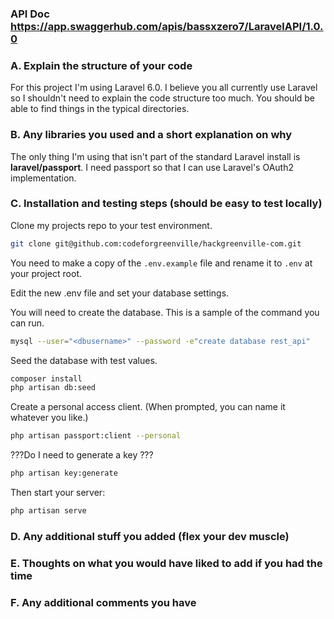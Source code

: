 ### API Doc https://app.swaggerhub.com/apis/bassxzero7/LaravelAPI/1.0.0

### A. Explain the structure of your code
For this project I'm using Laravel 6.0. I believe you all currently use Laravel so I shouldn't need to explain the code structure too much. You should be able to find things in the typical directories.  

### B. Any libraries you used and a short explanation on why
The only thing I'm using that isn't part of the standard Laravel install is **laravel/passport**. I need passport so that I can use Laravel's OAuth2 implementation. 

### C. Installation and testing steps (should be easy to test locally)

Clone my projects repo to your test environment.
``` bash
git clone git@github.com:codeforgreenville/hackgreenville-com.git
```

You need to make a copy of the `.env.example` file and rename it to `.env` at your project root.

Edit the new .env file and set your database settings.

You will need to create the database. This is a sample of the command you can run.
``` bash
mysql --user="<dbusername>" --password -e"create database rest_api"
```

Seed the database with test values. 
``` bash
composer install
php artisan db:seed
```

Create a personal access client. (When prompted, you can name it whatever you like.)
``` bash
php artisan passport:client --personal
```

???Do I need to generate a key ???
``` bash
php artisan key:generate
```
Then start your server:
``` bash
php artisan serve
```

### D. Any additional stuff you added (flex your dev muscle)

### E. Thoughts on what you would have liked to add if you had the time

### F. Any additional comments you have

